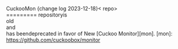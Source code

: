 CuckooMon       {change log 2023-12-18}< repo>                                         <upkeep>  
=========<This> repositoryis    
    old               
    and                      
has
beendeprecated   in favor
              of New
[Cuckoo Monitor][mon].
[mon]: https://github.com/cuckoobox/monitor
